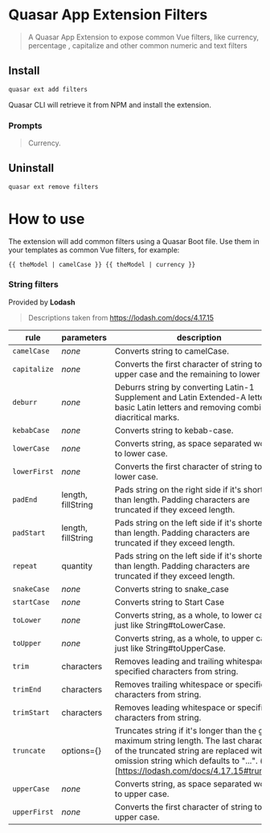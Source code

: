 Quasar App Extension Filters
===

> A Quasar App Extension to expose common Vue filters, like currency, percentage
  , capitalize and other common numeric and text filters

## Install
```bash
quasar ext add filters
```
Quasar CLI will retrieve it from NPM and install the extension.

### Prompts

> Currency.

## Uninstall
```bash
quasar ext remove filters
```

# How to use
The extension will add common filters using a Quasar Boot file. Use them in your templates as common Vue filters, for example:

```vue
{{ theModel | camelCase }} {{ theModel | currency }}
```

### String filters
Provided by **Lodash** 
> Descriptions taken from https://lodash.com/docs/4.17.15 

| **rule**   | **parameters**| **description** |
|--------------|------------   | --- |
| `camelCase`   | _none_ | Converts string to camelCase.
| `capitalize`   | _none_ | Converts the first character of string to upper case and the remaining to lower case.
| `deburr`   | _none_ | Deburrs string by converting Latin-1 Supplement and Latin Extended-A letters to basic Latin letters and removing combining diacritical marks.
| `kebabCase`   | _none_ | Converts string to kebab-case.
| `lowerCase`   | _none_ | Converts string, as space separated words, to lower case.
| `lowerFirst`   | _none_ | Converts the first character of string to lower case.
| `padEnd`   | length, fillString | Pads string on the right side if it's shorter than length. Padding characters are truncated if they exceed length.
| `padStart`   | length, fillString | Pads string on the left side if it's shorter than length. Padding characters are truncated if they exceed length.
| `repeat`   | quantity | Pads string on the left side if it's shorter than length. Padding characters are truncated if they exceed length.
| `snakeCase`   | _none_ | Converts string to snake_case
| `startCase`   | _none_ | Converts string to Start Case
| `toLower`   | _none_ | Converts string, as a whole, to lower case just like String#toLowerCase.
| `toUpper`   | _none_ | Converts string, as a whole, to upper case just like String#toUpperCase.
| `trim`   | characters | Removes leading and trailing whitespace or specified characters from string.
| `trimEnd`   | characters | Removes trailing whitespace or specified characters from string.
| `trimStart`   | characters | Removes leading whitespace or specified characters from string.
| `truncate`   | options={} | Truncates string if it's longer than the given maximum string length. The last characters of the truncated string are replaced with the omission string which defaults to "...". (info)[https://lodash.com/docs/4.17.15#truncate]
| `upperCase`   | _none_ | Converts string, as space separated words, to upper case.
| `upperFirst`   | _none_ | Converts the first character of string to upper case.
